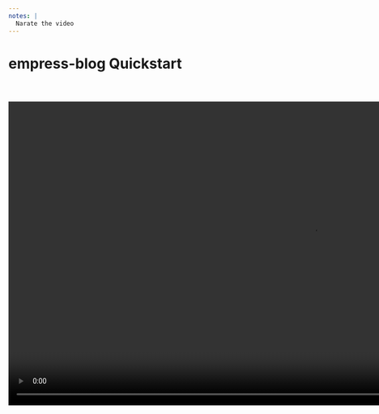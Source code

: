 ```yaml
---
notes: |
  Narate the video
---
```

# empress-blog Quickstart

<video controls autoplay loop muted playsinline style="height: 600px; margin-top: 40px" src="/images/cut-down-clip-1-real.webm"></video>
